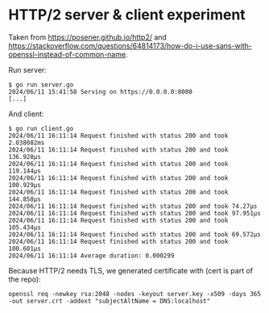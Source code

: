HTTP/2 server & client experiment
=================================

Taken from <https://posener.github.io/http2/> and <https://stackoverflow.com/questions/64814173/how-do-i-use-sans-with-openssl-instead-of-common-name>.

Run server:

    $ go run server.go
    2024/06/11 15:41:58 Serving on https://0.0.0.0:8000
    [...]

And client:

    $ go run client.go
    2024/06/11 16:11:14 Request finished with status 200 and took 2.038082ms
    2024/06/11 16:11:14 Request finished with status 200 and took 136.928µs
    2024/06/11 16:11:14 Request finished with status 200 and took 119.144µs
    2024/06/11 16:11:14 Request finished with status 200 and took 100.929µs
    2024/06/11 16:11:14 Request finished with status 200 and took 144.858µs
    2024/06/11 16:11:14 Request finished with status 200 and took 74.27µs
    2024/06/11 16:11:14 Request finished with status 200 and took 97.951µs
    2024/06/11 16:11:14 Request finished with status 200 and took 105.434µs
    2024/06/11 16:11:14 Request finished with status 200 and took 69.572µs
    2024/06/11 16:11:14 Request finished with status 200 and took 100.601µs
    2024/06/11 16:11:14 Average duration: 0.000299

Because HTTP/2 needs TLS, we generated certificate with (cert is part of the repo):

    openssl req -newkey rsa:2048 -nodes -keyout server.key -x509 -days 365 -out server.crt -addext "subjectAltName = DNS:localhost"

